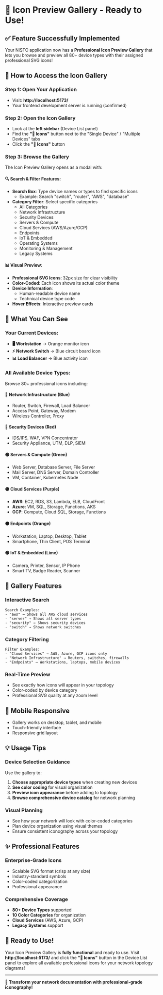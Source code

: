# 🎨 Icon Preview Gallery - Ready to Use!

## ✅ **Feature Successfully Implemented**

Your NISTO application now has a **Professional Icon Preview Gallery** that lets you browse and preview all 80+ device types with their assigned professional SVG icons!

## 🚀 **How to Access the Icon Gallery**

### **Step 1: Open Your Application**
- Visit: **http://localhost:5173/**
- Your frontend development server is running (confirmed)

### **Step 2: Open the Icon Gallery**
- Look at the **left sidebar** (Device List panel)
- Find the **"🎨 Icons"** button next to the "Single Device" / "Multiple Devices" tabs
- Click the **"🎨 Icons"** button

### **Step 3: Browse the Gallery**
The Icon Preview Gallery opens as a modal with:

#### **🔍 Search & Filter Features:**
- **Search Box**: Type device names or types to find specific icons
  - Example: Search "switch", "router", "AWS", "database"
- **Category Filter**: Select specific categories
  - All Categories
  - Network Infrastructure 
  - Security Devices
  - Servers & Compute
  - Cloud Services (AWS/Azure/GCP)
  - Endpoints
  - IoT & Embedded
  - Operating Systems
  - Monitoring & Management
  - Legacy Systems

#### **📊 Visual Preview:**
- **Professional SVG Icons**: 32px size for clear visibility
- **Color-Coded**: Each icon shows its actual color theme
- **Device Information**: 
  - Human-readable device name
  - Technical device type code
- **Hover Effects**: Interactive preview cards

## 🎯 **What You Can See**

### **Your Current Devices:**
- **🖥️ Workstation** → Orange monitor icon
- **⚡ Network Switch** → Blue circuit board icon  
- **📊 Load Balancer** → Blue activity icon

### **All Available Device Types:**
Browse 80+ professional icons including:

#### **🔵 Network Infrastructure (Blue)**
- Router, Switch, Firewall, Load Balancer
- Access Point, Gateway, Modem
- Wireless Controller, Proxy

#### **🔴 Security Devices (Red)**
- IDS/IPS, WAF, VPN Concentrator
- Security Appliance, UTM, DLP, SIEM

#### **🟢 Servers & Compute (Green)**
- Web Server, Database Server, File Server
- Mail Server, DNS Server, Domain Controller
- VM, Container, Kubernetes Node

#### **🟣 Cloud Services (Purple)**
- **AWS**: EC2, RDS, S3, Lambda, ELB, CloudFront
- **Azure**: VM, SQL, Storage, Functions, AKS
- **GCP**: Compute, Cloud SQL, Storage, Functions

#### **🟠 Endpoints (Orange)**
- Workstation, Laptop, Desktop, Tablet
- Smartphone, Thin Client, POS Terminal

#### **🟢 IoT & Embedded (Lime)**
- Camera, Printer, Sensor, IP Phone
- Smart TV, Badge Reader, Scanner

## 🔧 **Gallery Features**

### **Interactive Search**
```
Search Examples:
- "aws" → Shows all AWS cloud services
- "server" → Shows all server types
- "security" → Shows security devices
- "switch" → Shows network switches
```

### **Category Filtering**
```
Filter Examples:
- "Cloud Services" → AWS, Azure, GCP icons only
- "Network Infrastructure" → Routers, switches, firewalls
- "Endpoints" → Workstations, laptops, mobile devices
```

### **Real-Time Preview**
- See exactly how icons will appear in your topology
- Color-coded by device category
- Professional SVG quality at any zoom level

## 📱 **Mobile Responsive**
- Gallery works on desktop, tablet, and mobile
- Touch-friendly interface
- Responsive grid layout

## 💡 **Usage Tips**

### **Device Selection Guidance**
Use the gallery to:
1. **Choose appropriate device types** when creating new devices
2. **See color coding** for visual organization
3. **Preview icon appearance** before adding to topology
4. **Browse comprehensive device catalog** for network planning

### **Visual Planning**
- See how your network will look with color-coded categories
- Plan device organization using visual themes
- Ensure consistent iconography across your topology

## ✨ **Professional Features**

### **Enterprise-Grade Icons**
- Scalable SVG format (crisp at any size)
- Industry-standard symbols
- Color-coded categorization
- Professional appearance

### **Comprehensive Coverage**
- **80+ Device Types** supported
- **10 Color Categories** for organization
- **Cloud Services** (AWS, Azure, GCP)
- **Legacy Systems** support

## 🎨 **Ready to Use!**

Your Icon Preview Gallery is **fully functional** and ready to use. Visit **http://localhost:5173/** and click the **"🎨 Icons"** button in the Device List panel to explore all available professional icons for your network topology diagrams!

---

**🎉 Transform your network documentation with professional-grade iconography!**
